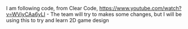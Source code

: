 I am following code, from Clear Code, https://www.youtube.com/watch?v=WViyCAa6yLI - The team will try to makes some changes, but I will be using this to try and learn 2D game design
